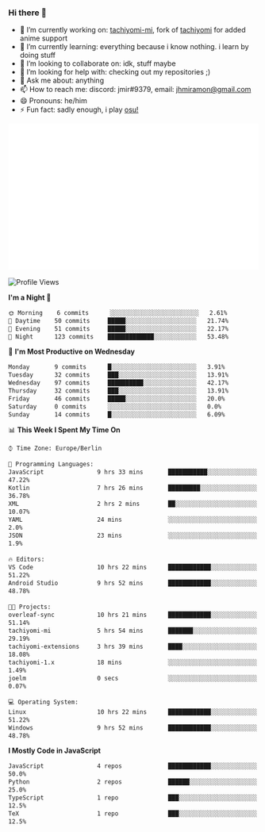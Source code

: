 ### Hi there 👋



<!--
**jmir1/jmir1** is a ✨ _special_ ✨ repository because its `README.md` (this file) appears on your GitHub profile.

Here are some ideas to get you started:
-->
- 🔭 I’m currently working on: [tachiyomi-mi](https://github.com/jmir1/tachiyomi-mi), fork of [tachiyomi](https://github.com/tachiyomiorg/tachiyomi) for added anime support
- 🌱 I’m currently learning: everything because i know nothing. i learn by doing stuff
- 👯 I’m looking to collaborate on: idk, stuff maybe
- 🤔 I’m looking for help with: checking out my repositories ;)
- 💬 Ask me about: anything
- 📫 How to reach me: discord: jmir#9379, email: jhmiramon@gmail.com
- 😄 Pronouns: he/him
- ⚡ Fun fact: sadly enough, i play [osu!](https://osu.ppy.sh/users/18018426)
<div>
	<p align="center">
		<img src="https://github.com/jmir1/github-stats/blob/master/generated/overview.svg">
	</p>
</div>

<!--START_SECTION:waka-->
![Profile Views](http://img.shields.io/badge/Profile%20Views-0-blue)

**I'm a Night 🦉** 

```text
🌞 Morning    6 commits      ░░░░░░░░░░░░░░░░░░░░░░░░░   2.61% 
🌆 Daytime    50 commits     █████░░░░░░░░░░░░░░░░░░░░   21.74% 
🌃 Evening    51 commits     █████░░░░░░░░░░░░░░░░░░░░   22.17% 
🌙 Night      123 commits    █████████████░░░░░░░░░░░░   53.48%

```
📅 **I'm Most Productive on Wednesday** 

```text
Monday       9 commits      █░░░░░░░░░░░░░░░░░░░░░░░░   3.91% 
Tuesday      32 commits     ███░░░░░░░░░░░░░░░░░░░░░░   13.91% 
Wednesday    97 commits     ██████████░░░░░░░░░░░░░░░   42.17% 
Thursday     32 commits     ███░░░░░░░░░░░░░░░░░░░░░░   13.91% 
Friday       46 commits     █████░░░░░░░░░░░░░░░░░░░░   20.0% 
Saturday     0 commits      ░░░░░░░░░░░░░░░░░░░░░░░░░   0.0% 
Sunday       14 commits     █░░░░░░░░░░░░░░░░░░░░░░░░   6.09%

```


📊 **This Week I Spent My Time On** 

```text
⌚︎ Time Zone: Europe/Berlin

💬 Programming Languages: 
JavaScript               9 hrs 33 mins       ███████████░░░░░░░░░░░░░░   47.22% 
Kotlin                   7 hrs 26 mins       █████████░░░░░░░░░░░░░░░░   36.78% 
XML                      2 hrs 2 mins        ██░░░░░░░░░░░░░░░░░░░░░░░   10.07% 
YAML                     24 mins             ░░░░░░░░░░░░░░░░░░░░░░░░░   2.0% 
JSON                     23 mins             ░░░░░░░░░░░░░░░░░░░░░░░░░   1.9%

🔥 Editors: 
VS Code                  10 hrs 22 mins      ████████████░░░░░░░░░░░░░   51.22% 
Android Studio           9 hrs 52 mins       ████████████░░░░░░░░░░░░░   48.78%

🐱‍💻 Projects: 
overleaf-sync            10 hrs 21 mins      ████████████░░░░░░░░░░░░░   51.14% 
tachiyomi-mi             5 hrs 54 mins       ███████░░░░░░░░░░░░░░░░░░   29.19% 
tachiyomi-extensions     3 hrs 39 mins       ████░░░░░░░░░░░░░░░░░░░░░   18.08% 
tachiyomi-1.x            18 mins             ░░░░░░░░░░░░░░░░░░░░░░░░░   1.49% 
joelm                    0 secs              ░░░░░░░░░░░░░░░░░░░░░░░░░   0.07%

💻 Operating System: 
Linux                    10 hrs 22 mins      ████████████░░░░░░░░░░░░░   51.22% 
Windows                  9 hrs 52 mins       ████████████░░░░░░░░░░░░░   48.78%

```

**I Mostly Code in JavaScript** 

```text
JavaScript               4 repos             ████████████░░░░░░░░░░░░░   50.0% 
Python                   2 repos             ██████░░░░░░░░░░░░░░░░░░░   25.0% 
TypeScript               1 repo              ███░░░░░░░░░░░░░░░░░░░░░░   12.5% 
TeX                      1 repo              ███░░░░░░░░░░░░░░░░░░░░░░   12.5%

```



<!--END_SECTION:waka-->
